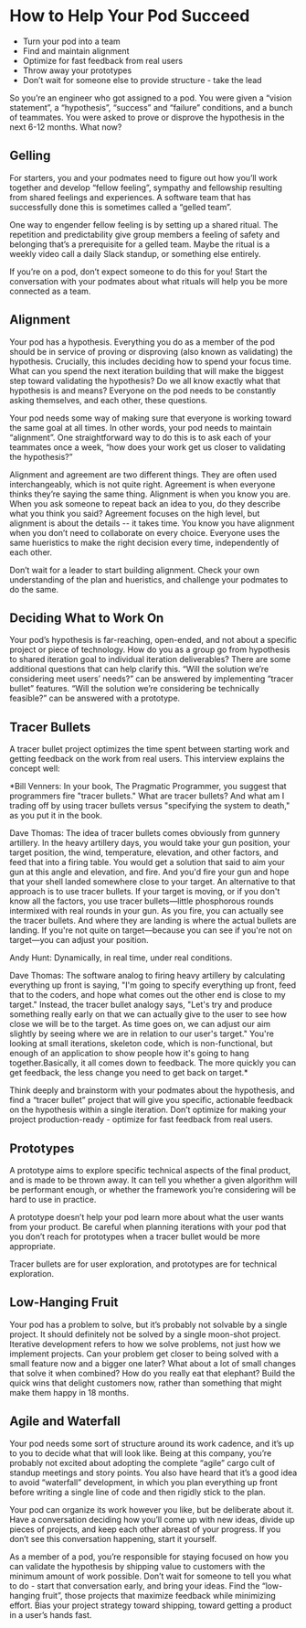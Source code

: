 How to Help Your Pod Succeed
============================

* Turn your pod into a team
* Find and maintain alignment
* Optimize for fast feedback from real users
* Throw away your prototypes
* Don’t wait for someone else to provide structure - take the lead

So you’re an engineer who got assigned to a pod. You were given a “vision statement”, a “hypothesis”, “success” and
“failure” conditions, and a bunch of teammates. You were asked to prove or disprove the hypothesis in the next
6-12 months. What now?

Gelling
-------

For starters, you and your podmates need to figure out how you’ll work together and develop “fellow feeling”, sympathy
and fellowship resulting from shared feelings and experiences. A software team that has successfully done this is
sometimes called a “gelled team”. 

One way to engender fellow feeling is by setting up a shared ritual. The repetition and predictability give group
members a feeling of safety and belonging that’s a prerequisite for a gelled team. Maybe the ritual is a weekly video
call a daily Slack standup, or something else entirely.

If you’re on a pod, don’t expect someone to do this for you! Start the conversation with your podmates about what
rituals will help you be more connected as a team.

Alignment
---------

Your pod has a hypothesis. Everything you do as a member of the pod should be in service of proving or disproving
(also known as validating) the hypothesis. Crucially, this includes deciding how to spend your focus time. What can you
spend the next iteration building that will make the biggest step toward validating the hypothesis? Do we all know
exactly what that hypothesis is and means? Everyone on the pod needs to be constantly asking themselves, and each other,
these questions.

Your pod needs some way of making sure that everyone is working toward the same goal at all times. In other words,
your pod needs to maintain “alignment”. One straightforward way to do this is to ask each of your teammates once a
week, “how does your work get us closer to validating the hypothesis?”

Alignment and agreement are two different things. They are often used interchangeably, which is not quite right.
Agreement is when everyone thinks they’re saying the same thing. Alignment is when you know you are. When you ask
someone to repeat back an idea to you, do they describe what you think you said? Agreement focuses on the high level,
but alignment is about the details -- it takes time. You know you have alignment when you don’t need to collaborate on
every choice. Everyone uses the same hueristics to make the right decision every time, independently of each other.

Don’t wait for a leader to start building alignment. Check your own understanding of the plan and hueristics, and
challenge your podmates to do the same.

Deciding What to Work On
------------------------

Your pod’s hypothesis is far-reaching, open-ended, and not about a specific project or piece of technology. How do you
as a group go from hypothesis to shared iteration goal to individual iteration deliverables? There are some additional
questions that can help clarify this. “Will the solution we’re considering meet users’ needs?” can be answered by
implementing “tracer bullet” features. “Will the solution we’re considering be technically feasible?” can be answered
with a prototype.

Tracer Bullets
--------------

A tracer bullet project optimizes the time spent between starting work and getting feedback on the work from real
users. This interview explains the concept well:

*Bill Venners: In your book, The Pragmatic Programmer, you suggest that programmers fire "tracer bullets." What are
tracer bullets? And what am I trading off by using tracer bullets versus "specifying the system to death," as you put
it in the book.

Dave Thomas: The idea of tracer bullets comes obviously from gunnery artillery. In the heavy artillery days, you would
take your gun position, your target position, the wind, temperature, elevation, and other factors, and feed that into
a firing table. You would get a solution that said to aim your gun at this angle and elevation, and fire. And you'd
fire your gun and hope that your shell landed somewhere close to your target. An alternative to that approach is to use
tracer bullets. If your target is moving, or if you don't know all the factors, you use tracer bullets—little
phosphorous rounds intermixed with real rounds in your gun. As you fire, you can actually see the tracer bullets.
And where they are landing is where the actual bullets are landing. If you're not quite on target—because you can see
if you're not on target—you can adjust your position.

Andy Hunt: Dynamically, in real time, under real conditions.

Dave Thomas: The software analog to firing heavy artillery by calculating everything up front is saying, "I'm going to
specify everything up front, feed that to the coders, and hope what comes out the other end is close to my target."
Instead, the tracer bullet analogy says, "Let's try and produce something really early on that we can actually give to
the user to see how close we will be to the target. As time goes on, we can adjust our aim slightly by seeing where we
are in relation to our user's target." You're looking at small iterations, skeleton code, which is non-functional,
but enough of an application to show people how it's going to hang together.Basically, it all comes down to feedback.
The more quickly you can get feedback, the less change you need to get back on target.*

Think deeply and brainstorm with your podmates about the hypothesis, and find a “tracer bullet” project that will give
you specific, actionable feedback on the hypothesis within a single iteration. Don’t optimize for making your project
production-ready - optimize for fast feedback from real users.

Prototypes
----------

A prototype aims to explore specific technical aspects of the final product, and is made to be thrown away. It can
tell you whether a given algorithm will be performant enough, or whether the framework you’re considering will be hard
to use in practice.

A prototype doesn’t help your pod learn more about what the user wants from your product. Be careful when planning
iterations with your pod that you don’t reach for prototypes when a tracer bullet would be more appropriate.

Tracer bullets are for user exploration, and prototypes are for technical exploration.

Low-Hanging Fruit
-----------------

Your pod has a problem to solve, but it’s probably not solvable by a single project. It should definitely not be solved
by a single moon-shot project. Iterative development refers to how we solve problems, not just how we implement
projects. Can your problem get closer to being solved with a small feature now and a bigger one later? What about a
lot of small changes that solve it when combined? How do you really eat that elephant? Build the quick wins that
delight customers now, rather than something that might make them happy in 18 months.

Agile and Waterfall
-------------------

Your pod needs some sort of structure around its work cadence, and it’s up to you to decide what that will look like.
Being at this company, you’re probably not excited about adopting the complete “agile” cargo cult of standup meetings
and story points. You also have heard that it’s a good idea to avoid “waterfall” development, in which you plan
everything up front before writing a single line of code and then rigidly stick to the plan.

Your pod can organize its work however you like, but be deliberate about it. Have a conversation deciding how you’ll
come up with new ideas, divide up pieces of projects, and keep each other abreast of your progress. If you don’t see
this conversation happening, start it yourself.

As a member of a pod, you’re responsible for staying focused on how you can validate the hypothesis by shipping value
to customers with the minimum amount of work possible. Don’t wait for someone to tell you what to do - start that
conversation early, and bring your ideas. Find the “low-hanging fruit”, those projects that maximize feedback while
minimizing effort. Bias your project strategy toward shipping, toward getting a product in a user’s hands fast.
